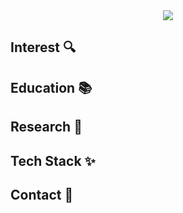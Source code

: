 <div align='center'>
  <img src="https://capsule-render.vercel.app/api?type=blur&text=Dongjoo%Lee&animation=fadeIn&fontSize=50">
</div>

## Interest 🔍


## Education 📚


## Research 📝


## Tech Stack ✨


## Contact 💭
